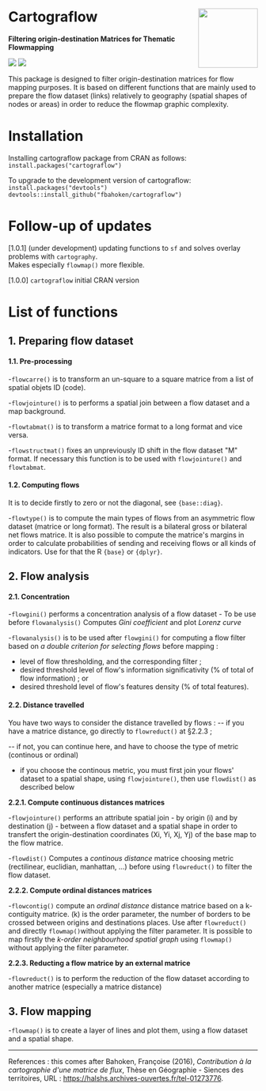 # Cartograflow <img src="doc/Logo_cartograflow.png" align="right" alt="" width="120" />
**Filtering origin-destination Matrices for Thematic Flowmapping**

[![](https://www.r-pkg.org/badges/version/cartograflow)](https://cran.r-project.org/package=cartograflow)
[![](https://cranlogs.r-pkg.org/badges/cartograflow?color=brightgreen)](https://cran.r-project.org/package=cartograflow)

This package is designed to filter origin-destination matrices for flow mapping purposes. It is based on different functions that are mainly used to prepare the flow dataset (links) relatively to geography (spatial shapes of nodes or areas) in order to reduce the flowmap graphic complexity.

# Installation

Installing cartograflow package from CRAN as follows:<br/>
`install.packages("cartograflow")`

To upgrade to the development version of cartograflow:<br/>
`install.packages("devtools")`<br/>
`devtools::install_github("fbahoken/cartograflow")`

# Follow-up of updates

[1.0.1] (under development) updating functions to `sf` and solves overlay problems with `cartography`. <br/>
Makes especially `flowmap()` more flexible.

[1.0.0] `cartograflow` initial CRAN version

# List of functions

## 1. Preparing flow dataset

#### 1.1. Pre-processing

-`flowcarre()` is to transform an un-square to a square matrice from a list of spatial objets ID (code).

-`flowjointure()` is to performs a spatial join between a flow dataset and a map background.

-`flowtabmat()` is to transform a matrice format to a long format and vice versa.

-`flowstructmat()` fixes an unpreviously ID shift in the flow dataset "M" format. If necessary this function is to be used with `flowjointure()` and `flowtabmat`.

#### 1.2. Computing flows

It is to decide firstly to zero or not the diagonal, see `{base::diag}`.

-`flowtype()` is to compute the main types of flows from an asymmetric flow dataset (matrice or long format). The result is a bilateral gross or bilateral net flows matrice.
It is also possible to compute the matrice's margins in order to calculate probabilities of sending and receiving flows or all kinds of indicators. Use for that the R `{base}` or `{dplyr}`.

## 2. Flow analysis

#### 2.1. Concentration

-`flowgini()` performs a concentration analysis of a flow dataset - To be use before `flowanalysis()`
Computes _Gini coefficient_ and plot _Lorenz curve_

-`flowanalysis()` is to be used after `flowgini()` for computing a flow filter based on _a double criterion for selecting flows_ before mapping :

- level of flow thresholding, and the corresponding filter ;
- desired threshold level of flow's information significativity (% of total of flow information) ;
or
- desired threshold level of flow's features density (% of total features). 

#### 2.2. Distance travelled

You have two ways to consider the distance travelled by flows :
-- if you have a matrice distance, go directly to `flowreduct()` at §2.2.3 ;

-- if not, you can continue here, and have to choose the type of metric (continous or ordinal)

- if you choose the continous metric, you must first join your flows' dataset to a spatial shape, using `flowjointure()`, then use `flowdist()` as described below

**2.2.1. Compute continuous distances matrices**

-`flowjointure()` performs an attribute spatial join - by origin (i) and by destination (j) - between a flow dataset and a spatial shape in order to transfert the origin-destination coordinates (Xi, Yi, Xj, Yj) of the base map to the flow matrice.

-`flowdist()` Computes a _continous distance_ matrice choosing metric (rectilinear, euclidian, manhattan, ...) before using  `flowreduct()` to filter the flow dataset.

**2.2.2. Compute ordinal distances matrices** 

-`flowcontig()` compute an _ordinal distance_ distance matrice based on a k-contiguity matrice. (k) is the order parameter, the number of borders to be crossed between origins and destinations places. Use after `flowreduct()` and directly `flowmap()`without applying the filter parameter. It is possible to map firstly the *k-order neighbourhood spatial graph* using `flowmap()` without applying the filter parameter.

**2.2.3. Reducting a flow matrice by an external matrice**

-`flowreduct()` is to perform the reduction of the flow dataset according to another matrice (especially a matrice distance)

## 3. Flow mapping
-`flowmap()` is to create a layer of lines and plot them, using a flow dataset and a spatial shape.

---
References : this comes after Bahoken, Françoise (2016), _Contribution à la cartographie d'une matrice de flux_, Thèse en Géographie - Siences des territoires, URL : https://halshs.archives-ouvertes.fr/tel-01273776. 
               
